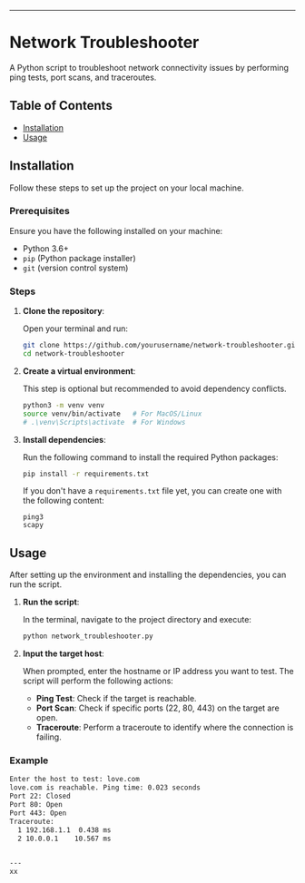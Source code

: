 
---

# Network Troubleshooter

A Python script to troubleshoot network connectivity issues by performing ping tests, port scans, and traceroutes.

## Table of Contents

- [Installation](#installation)
- [Usage](#usage)


## Installation

Follow these steps to set up the project on your local machine.

### Prerequisites

Ensure you have the following installed on your machine:

- Python 3.6+
- `pip` (Python package installer)
- `git` (version control system)

### Steps

1. **Clone the repository**:

    Open your terminal and run:
    ```sh
    git clone https://github.com/yourusername/network-troubleshooter.git
    cd network-troubleshooter
    ```

2. **Create a virtual environment**:

    This step is optional but recommended to avoid dependency conflicts.
    ```sh
    python3 -m venv venv
    source venv/bin/activate   # For MacOS/Linux
    # .\venv\Scripts\activate  # For Windows
    ```

3. **Install dependencies**:

    Run the following command to install the required Python packages:
    ```sh
    pip install -r requirements.txt
    ```

    If you don't have a `requirements.txt` file yet, you can create one with the following content:
    ```plaintext
    ping3
    scapy
    ```

## Usage

After setting up the environment and installing the dependencies, you can run the script.

1. **Run the script**:

    In the terminal, navigate to the project directory and execute:
    ```sh
    python network_troubleshooter.py
    ```

2. **Input the target host**:

    When prompted, enter the hostname or IP address you want to test. The script will perform the following actions:
    - **Ping Test**: Check if the target is reachable.
    - **Port Scan**: Check if specific ports (22, 80, 443) on the target are open.
    - **Traceroute**: Perform a traceroute to identify where the connection is failing.

### Example

```sh
Enter the host to test: love.com
love.com is reachable. Ping time: 0.023 seconds
Port 22: Closed
Port 80: Open
Port 443: Open
Traceroute:
  1 192.168.1.1  0.438 ms
  2 10.0.0.1    10.567 ms
  

---
xx
